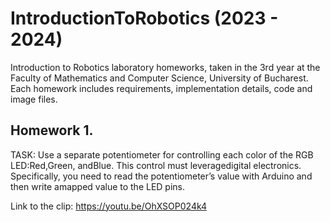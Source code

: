 # IntroductionToRobotics (2023 - 2024)
Introduction to Robotics laboratory homeworks, taken in the 3rd year at the Faculty of Mathematics and Computer Science, University of Bucharest. Each homework includes requirements, implementation details, code and image files. 

## Homework 1.
TASK: Use a separate potentiometer for controlling each color of the RGB LED:Red,Green, andBlue. This control must leveragedigital electronics. Specifically, you need to read the potentiometer’s value with Arduino and then write amapped value to the LED pins.

Link to the clip: https://youtu.be/OhXSOP024k4

